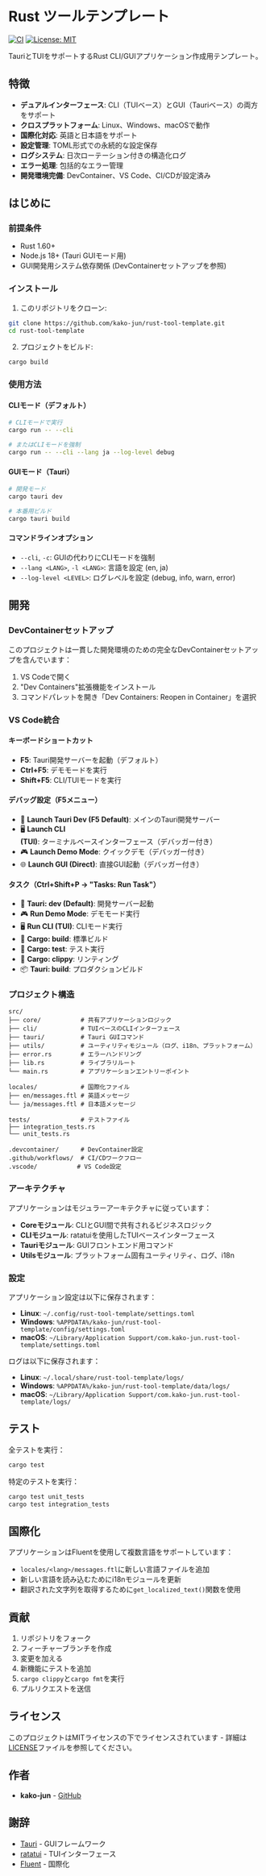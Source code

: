 # Rust ツールテンプレート

[![CI](https://github.com/kako-jun/rust-tool-template/actions/workflows/ci.yml/badge.svg)](https://github.com/kako-jun/rust-tool-template/actions/workflows/ci.yml)
[![License: MIT](https://img.shields.io/badge/License-MIT-yellow.svg)](https://opensource.org/licenses/MIT)

TauriとTUIをサポートするRust CLI/GUIアプリケーション作成用テンプレート。

## 特徴

- **デュアルインターフェース**: CLI（TUIベース）とGUI（Tauriベース）の両方をサポート
- **クロスプラットフォーム**: Linux、Windows、macOSで動作
- **国際化対応**: 英語と日本語をサポート
- **設定管理**: TOML形式での永続的な設定保存
- **ログシステム**: 日次ローテーション付きの構造化ログ
- **エラー処理**: 包括的なエラー管理
- **開発環境完備**: DevContainer、VS Code、CI/CDが設定済み

## はじめに

### 前提条件

- Rust 1.60+
- Node.js 18+ (Tauri GUIモード用)
- GUI開発用システム依存関係 (DevContainerセットアップを参照)

### インストール

1. このリポジトリをクローン:
```bash
git clone https://github.com/kako-jun/rust-tool-template.git
cd rust-tool-template
```

2. プロジェクトをビルド:
```bash
cargo build
```

### 使用方法

#### CLIモード（デフォルト）
```bash
# CLIモードで実行
cargo run -- --cli

# またはCLIモードを強制
cargo run -- --cli --lang ja --log-level debug
```

#### GUIモード（Tauri）
```bash
# 開発モード
cargo tauri dev

# 本番用ビルド
cargo tauri build
```

#### コマンドラインオプション

- `--cli`, `-c`: GUIの代わりにCLIモードを強制
- `--lang <LANG>`, `-l <LANG>`: 言語を設定 (en, ja)
- `--log-level <LEVEL>`: ログレベルを設定 (debug, info, warn, error)

## 開発

### DevContainerセットアップ

このプロジェクトは一貫した開発環境のための完全なDevContainerセットアップを含んでいます：

1. VS Codeで開く
2. "Dev Containers"拡張機能をインストール
3. コマンドパレットを開き「Dev Containers: Reopen in Container」を選択

### VS Code統合

#### キーボードショートカット
- **F5**: Tauri開発サーバーを起動（デフォルト）
- **Ctrl+F5**: デモモードを実行
- **Shift+F5**: CLI/TUIモードを実行

#### デバッグ設定（F5メニュー）
- 🚀 **Launch Tauri Dev (F5 Default)**: メインのTauri開発サーバー
- 🖥️ **Launch CLI (TUI)**: ターミナルベースインターフェース（デバッガー付き）
- 🎮 **Launch Demo Mode**: クイックデモ（デバッガー付き）
- 🌐 **Launch GUI (Direct)**: 直接GUI起動（デバッガー付き）

#### タスク（Ctrl+Shift+P → "Tasks: Run Task"）
- 🚀 **Tauri: dev (Default)**: 開発サーバー起動
- 🎮 **Run Demo Mode**: デモモード実行
- 🖥️ **Run CLI (TUI)**: CLIモード実行
- 🔨 **Cargo: build**: 標準ビルド
- 🧪 **Cargo: test**: テスト実行
- 📎 **Cargo: clippy**: リンティング
- 📦 **Tauri: build**: プロダクションビルド

### プロジェクト構造

```
src/
├── core/           # 共有アプリケーションロジック
├── cli/            # TUIベースのCLIインターフェース
├── tauri/          # Tauri GUIコマンド
├── utils/          # ユーティリティモジュール（ログ、i18n、プラットフォーム）
├── error.rs        # エラーハンドリング
├── lib.rs          # ライブラリルート
└── main.rs         # アプリケーションエントリーポイント

locales/            # 国際化ファイル
├── en/messages.ftl # 英語メッセージ
└── ja/messages.ftl # 日本語メッセージ

tests/              # テストファイル
├── integration_tests.rs
└── unit_tests.rs

.devcontainer/      # DevContainer設定
.github/workflows/  # CI/CDワークフロー
.vscode/           # VS Code設定
```

### アーキテクチャ

アプリケーションはモジュラーアーキテクチャに従っています：

- **Coreモジュール**: CLIとGUI間で共有されるビジネスロジック
- **CLIモジュール**: ratatuiを使用したTUIベースインターフェース
- **Tauriモジュール**: GUIフロントエンド用コマンド
- **Utilsモジュール**: プラットフォーム固有ユーティリティ、ログ、i18n

### 設定

アプリケーション設定は以下に保存されます：
- **Linux**: `~/.config/rust-tool-template/settings.toml`
- **Windows**: `%APPDATA%/kako-jun/rust-tool-template/config/settings.toml`
- **macOS**: `~/Library/Application Support/com.kako-jun.rust-tool-template/settings.toml`

ログは以下に保存されます：
- **Linux**: `~/.local/share/rust-tool-template/logs/`
- **Windows**: `%APPDATA%/kako-jun/rust-tool-template/data/logs/`
- **macOS**: `~/Library/Application Support/com.kako-jun.rust-tool-template/logs/`

## テスト

全テストを実行：
```bash
cargo test
```

特定のテストを実行：
```bash
cargo test unit_tests
cargo test integration_tests
```

## 国際化

アプリケーションはFluentを使用して複数言語をサポートしています：

- `locales/<lang>/messages.ftl`に新しい言語ファイルを追加
- 新しい言語を読み込むためにi18nモジュールを更新
- 翻訳された文字列を取得するために`get_localized_text()`関数を使用

## 貢献

1. リポジトリをフォーク
2. フィーチャーブランチを作成
3. 変更を加える
4. 新機能にテストを追加
5. `cargo clippy`と`cargo fmt`を実行
6. プルリクエストを送信

## ライセンス

このプロジェクトはMITライセンスの下でライセンスされています - 詳細は[LICENSE](LICENSE)ファイルを参照してください。

## 作者

- **kako-jun** - [GitHub](https://github.com/kako-jun)

## 謝辞

- [Tauri](https://tauri.app/) - GUIフレームワーク
- [ratatui](https://github.com/ratatui-org/ratatui) - TUIインターフェース
- [Fluent](https://projectfluent.org/) - 国際化